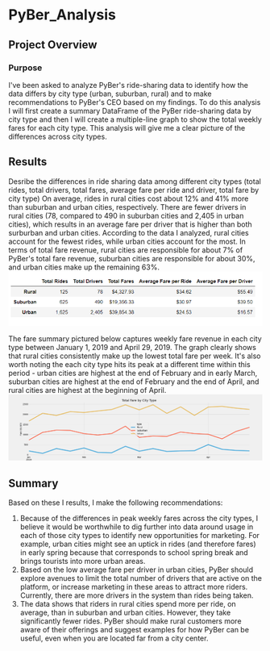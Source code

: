 # PyBer_Analysis

## Project Overview
### Purpose
I've been asked to analyze PyBer's ride-sharing data to identify how the data differs by city type (urban, suburban, rural) and to make recommendations to PyBer's CEO based on my findings.
To do this analysis I will first create a summary DataFrame of the PyBer ride-sharing data by city type and then I will create a multiple-line graph to show the total weekly fares for each city type. This analysis will give me a clear picture of the differences across city types.

## Results
Desribe the differences in ride sharing data among different city types (total rides, total drivers, total fares, average fare per ride and driver, total fare by city type)
On average, rides in rural cities cost about 12% and 41% more than suburban and urban cities, respectively. There are fewer drivers in rural cities (78, compared to 490 in suburban cities and 2,405 in urban cities), which results in an average fare per driver that is higher than both surburban and urban cities. 
According to the data I analyzed, rural cities account for the fewest rides, while urban cities account for the most. In terms of total fare revenue, rural cities are responsible for about 7% of PyBer's total fare revenue, suburban cities are responsible for about 30%, and urban cities make up the remaining 63%. 
![PyBer summary table](https://github.com/secicciari/PyBer_Analysis/blob/main/Resources/PyBer%20summary%20table.PNG)

The fare summary pictured below captures weekly fare revenue in each city type between January 1, 2019 and April 29, 2019. The graph clearly shows that rural cities consistently make up the lowest total fare per week. 
It's also worth noting the each city type hits its peak at a different time within this period - urban cities are highest at the end of February and in early March, suburban cities are highest at the end of February and the end of April, and rural cities are highest at the beginning of April.
![PyBer fare summary](https://github.com/secicciari/PyBer_Analysis/blob/main/Analysis/PyBer_fare_summary.png)

## Summary
Based on these I results, I make the following recommendations:
1. Because of the differences in peak weekly fares across the city types, I believe it would be worthwhile to dig further into data around usage in each of those city types to identify new opportunities for marketing. For example, urban cities might see an uptick in rides (and therefore fares) in early spring because that corresponds to school spring break and brings tourists into more urban areas.
2. Based on the low average fare per driver in urban cities, PyBer should explore avenues to limit the total number of drivers that are active on the platform, or increase marketing in these areas to attract more riders. Currently, there are more drivers in the system than rides being taken. 
3. The data shows that riders in rural cities spend more per ride, on average, than in suburban and urban cities. However, they take significantly fewer rides. PyBer should make rural customers more aware of their offerings and suggest examples for how PyBer can be useful, even when you are located far from a city center.